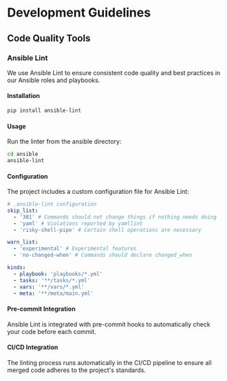 # Development Guidelines

## Code Quality Tools

### Ansible Lint

We use Ansible Lint to ensure consistent code quality and best practices in our Ansible roles and playbooks.

#### Installation

```bash
pip install ansible-lint
```

#### Usage

Run the linter from the ansible directory:

```bash
cd ansible
ansible-lint
```

#### Configuration

The project includes a custom configuration file for Ansible Lint:

```yaml
# .ansible-lint configuration
skip_list:
  - '301' # Commands should not change things if nothing needs doing
  - 'yaml' # Violations reported by yamllint
  - 'risky-shell-pipe' # Certain shell operations are necessary

warn_list:
  - 'experimental' # Experimental features
  - 'no-changed-when' # Commands should declare changed_when

kinds:
  - playbook: 'playbooks/*.yml'
  - tasks: '**/tasks/*.yml'
  - vars: '**/vars/*.yml'
  - meta: '**/meta/main.yml'
```

#### Pre-commit Integration

Ansible Lint is integrated with pre-commit hooks to automatically check your code before each commit.

#### CI/CD Integration

The linting process runs automatically in the CI/CD pipeline to ensure all merged code adheres to the project's standards.
